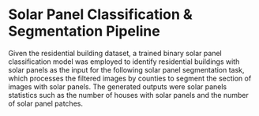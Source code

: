# Solar Panel Classification & Segmentation Pipeline
Given the residential building dataset, a trained binary solar panel classification model was employed to identify residential buildings with solar panels as the input for the following solar panel segmentation task, which processes the filtered images by counties to segment the section of images with solar panels. The generated outputs were solar panels statistics such as the number of houses with solar panels and the number of solar panel patches.


